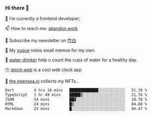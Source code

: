 ### Hi there 👋

<!--
**Alfxjx/Alfxjx** is a ✨ _special_ ✨ repository because its `README.md` (this file) appears on your GitHub profile.

Here are some ideas to get you started:

- 🔭 I’m currently working on ...
- 🌱 I’m currently learning ...
- 👯 I’m looking to collaborate on ...
- 🤔 I’m looking for help with ...
- 💬 Ask me about ...
- 📫 How to reach me: ...
- 😄 Pronouns: ...
- ⚡ Fun fact: ...
-->
🔭  I’m currently a frontend developer;

📫  How to reach me: [abandon.work](https://www.abandon.work/)

🎉  Subscribe my newsletter on [竹白](https://alfxjx.zhubai.love/)

🌱  My [yuque](https://www.yuque.com/alfxjx) notes small memos for my own.

🥤  [water-drinker](https://weldingboys.vercel.app/water) help u count the cups of water for a healthy day.

🕑  [qlock-web](https://qlock-web.vercel.app) is a cool web clock app

🌊  [the opensea.io](https://opensea.io/assets/0x495f947276749ce646f68ac8c248420045cb7b5e/29433830147332339639115006737701029562687338063458078299874716625823015632897) collects my NFTs...

<!--START_SECTION:waka-->

```txt
Dart         4 hrs 18 mins   █████████████░░░░░░░░░░░░   51.39 %
TypeScript   1 hr 49 mins    █████▒░░░░░░░░░░░░░░░░░░░   21.76 %
JSON         54 mins         ██▓░░░░░░░░░░░░░░░░░░░░░░   10.78 %
HTML         24 mins         █▒░░░░░░░░░░░░░░░░░░░░░░░   04.88 %
Markdown     22 mins         █░░░░░░░░░░░░░░░░░░░░░░░░   04.47 %
```

<!--END_SECTION:waka-->

